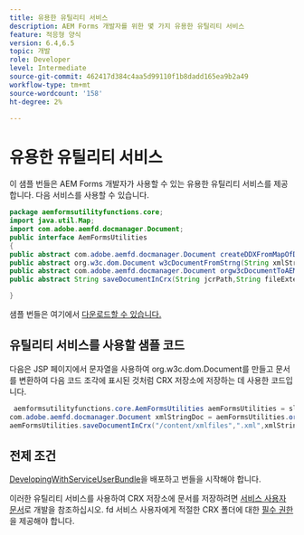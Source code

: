 ```yaml
---
title: 유용한 유틸리티 서비스
description: AEM Forms 개발자를 위한 몇 가지 유용한 유틸리티 서비스
feature: 적응형 양식
version: 6.4,6.5
topic: 개발
role: Developer
level: Intermediate
source-git-commit: 462417d384c4aa5d99110f1b8dadd165ea9b2a49
workflow-type: tm+mt
source-wordcount: '158'
ht-degree: 2%

---
```



# 유용한 유틸리티 서비스

이 샘플 번들은 AEM Forms 개발자가 사용할 수 있는 유용한 유틸리티 서비스를 제공합니다. 다음 서비스를 사용할 수 있습니다.


```java
package aemformsutilityfunctions.core;
import java.util.Map;
import com.adobe.aemfd.docmanager.Document;
public interface AemFormsUtilities
{
public abstract com.adobe.aemfd.docmanager.Document createDDXFromMapOfDocuments(Map<String, com.adobe.aemfd.docmanager.Document> paramMap);
public abstract org.w3c.dom.Document w3cDocumentFromStrng(String xmlString);
public abstract com.adobe.aemfd.docmanager.Document orgw3cDocumentToAEMFDDocument(org.w3c.dom.Document xmlDocument);
public abstract String saveDocumentInCrx(String jcrPath,String fileExtension, Document documentToSave);

}
```

샘플 번들은 여기에서 [다운로드할 수 있습니다.](assets/aemformsutilityfunctions.aemformsutilityfunctions.core-1.0-SNAPSHOT.jar)

## 유틸리티 서비스를 사용할 샘플 코드

다음은 JSP 페이지에서 문자열을 사용하여 org.w3c.dom.Document를 만들고 문서를 변환하여 다음 코드 조각에 표시된 것처럼 CRX 저장소에 저장하는 데 사용한 코드입니다.

```java
 aemformsutilityfunctions.core.AemFormsUtilities aemFormsUtilities = sling.getService(aemformsutilityfunctions.core.AemFormsUtilities.class);
com.adobe.aemfd.docmanager.Document xmlStringDoc = aemFormsUtilities.orgw3cDocumentToAEMFDDocument(aemFormsUtilities.w3cDocumentFromStrng("<data><fname>Girish</fname></data>"));
aemFormsUtilities.saveDocumentInCrx("/content/xmlfiles",".xml",xmlStringDoc);
```

## 전제 조건


[DevelopingWithServiceUserBundle](https://experienceleague.adobe.com/docs/experience-manager-learn/assets/DevelopingWithServiceUser.jar)을 배포하고 번들을 시작해야 합니다.


이러한 유틸리티 서비스를 사용하여 CRX 저장소에 문서를 저장하려면 [서비스 사용자 문서](https://experienceleague.adobe.com/docs/experience-manager-learn/forms/adaptive-forms/service-user-tutorial-develop.html?lang=en#adaptive-forms)로 개발을 참조하십시오. fd 서비스 사용자에게 적절한 CRX 폴더에 대한 [필수 권한](http://localhost:4502/useradmin)을 제공해야 합니다.

